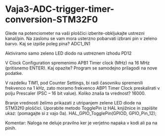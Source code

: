 # Vaja3-ADC-trigger-timer-conversion-STM32F0

Glede na potenciometer na vaši ploščici izberite-obkljukajte ustrezni kanal/pin. Na zaslonu se vam mora usterzno pobarvati izbrani pin v zeleno barvo. Kaj se izpiše poleg pina?
ADC1_IN1

Aktiviramo samo zeleno LED diodo na ustreznem izhodu
PD12

V Clock Configuration spremenimo APB1 Timer clock (MHz) na 16 MHz (pritisnemo ENTER). Kaj opazite?
Program se samodejno prilagodi na nove podatke.

V razdelku TIM1, pod Counter Settings, bi radi časovniku spremenili frekvenco na 1 kHz, zato moramo frekvenco ABP1 Timer Clock preskalirati v polju Prescaler (PSC – 16 bit value). Koliko znaša ta vrednost?
16000.

Branje vrednosti želimo prikazati z utripanjem zelene LED diode na STM32f0 ploščici. Uporabite metodo TogglePin iz HAL knjižnice in zapišite ukaz: (pomagajte si z vajo 0a).
HAL_GPIO_TogglePin(GPIOD, GPIO_Pin_12);


Komentar:
Naloga ne deluje pravilno ker je verjetno napaka v kodi ali pa na pinih.
